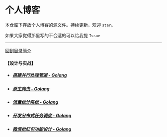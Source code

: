 # 个人博客

本仓库下存放个人博客的源文件。持续更新，欢迎 `star`。

如果大家觉得那里写的不合适的可以给我提 `Issue`

---

[回到目录简介](../README.md#目录简介)


#### 【设计与实战】

- ##### [搭建并行处理管道 - Golang](../design/golang_pipeline/golang_pipeline.md)  
- ##### [原生爬虫 - Golang](../design/golang_crawler/golang_crawler.md)  
- ##### [流量统计系统 - Golang](../design/golang_analysis/golang_analysis.md)  
- ##### [开发分布式任务调度 - Golang](../design/golang_crontab/golang_crontab.md)  
- ##### [微信抢红包功能设计 - Golang](../design/red_envelope/red_envelope.md)  
